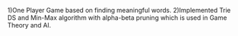 1)One Player Game based on finding meaningful words. 
2)Implemented Trie DS and Min-Max algorithm with alpha-beta pruning which is used in Game Theory and AI. 